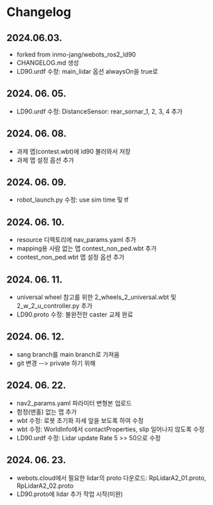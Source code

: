 # Changelog

## 2024.06.03.
- forked from inmo-jang/webots_ros2_ld90
- CHANGELOG.md 생성
- LD90.urdf 수정: main_lidar 옵션 alwaysOn을 true로

## 2024. 06. 05.
- LD90.urdf 수정: DistanceSensor: rear_sornar_1, 2, 3, 4 추가

## 2024. 06. 08.
- 과제 맵(contest.wbt)에 ld90 불러와서 저장
- 과제 맵 설정 옵션 추가

## 2024. 06. 09.
- robot_launch.py 수정: use sim time 및 tf 

## 2024. 06. 10. 
- resource 디렉토리에 nav_params.yaml 추가
- mapping용 사람 없는 맵 contest_non_ped.wbt 추가
- contest_non_ped.wbt 맵 설정 옵션 추가

## 2024. 06. 11.
- universal wheel 참고를 위한 2_wheels_2_universal.wbt 및 2_w_2_u_controller.py 추가
- LD90.proto 수정: 불완전한 caster 교체 완료

## 2024. 06. 12. 
- sang branch를 main branch로 가져옴
- git 변경 --> private 하기 위해

## 2024. 06. 22.
- nav2_params.yaml 파라미터 변형본 업로드
- 함정(맨홀) 없는 맵 추가
- wbt 수정: 로봇 초기화 자세 앞을 보도록 하여 수정
- wbt 수정: WorldInfo에서 contactProperties, slip 일어나지 않도록 수정
- LD90.urdf 수정: Lidar update Rate 5 >> 50으로 수정

## 2024. 06. 23.
- webots.cloud에서 필요한 lidar의 proto 다운로드: RpLidarA2_01.proto, RpLidarA2_02.proto
- LD90.proto에 lidar 추가 작업 시작(미완)
